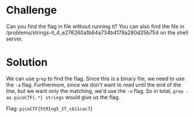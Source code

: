 # Challenge
Can you find the flag in file without running it? You can also find the file in /problems/strings-it_4_e276260a1b64a734b4178a280d25b754 on the shell server.

# Solution
We can use `grep` to find the flag. Since this is a binary file, we need to use the `-a` flag.
Furthermore, since we don't want to read until the end of the line, but we want only the matching, we'd use the `-o` flag.
So in total, `grep -ao picoCTF{.*} strings` would give us the flag.

Flag: `picoCTF{5tRIng5_1T_c611cac7}`